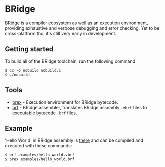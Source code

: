 # BRidge

BRidge is a compiler ecosystem as well as an execution environment, providing exhaustive and verbose debugging and error checking.
Yet to be cross-platform tho, it's still very early in development.

## Getting started

To build all of the BRidge toolchain, run the following command
```console
$ cc -o nobuild nobuild.c
$ ./nobuild
```

## Tools
- [brex](src/brex.c) - Execution environment for BRidge bytecode.
- [brf](src/brf.c) - BRidge assembler, translates BRidge assembly `.vbrf` files to executable bytecode `.brf` files.

## Example
'Hello World' in BRidge assembly is [there](examples/hello_world.vbrf) and can be compiled and executed with these commands:
```console
$ brf examples/hello_world.vbrf
$ brex examples/hello_world.brf
```